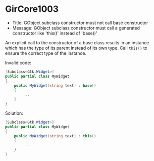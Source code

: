 # GirCore1003

- Title: GObject subclass constructor must not call base constructor
- Message: GObject subclass constructor must call a generated constructor like 'this()' instead of 'base()'

An explicit call to the constructor of a base class results in an instance which has the type of its parent instead of its own type. Call `this()` to ensure the correct type of the instance.

Invalid code:
```csharp
[Subclass<Gtk.Widget>]
public partial class MyWidget
{
    public MyWidget(string text) : base()
    {
        ...
    }
}
```

Solution:
```csharp
[Subclass<Gtk.Widget>]
public partial class MyWidget
{
    public MyWidget(string text) : this()
    {
        ...
    }
}
```